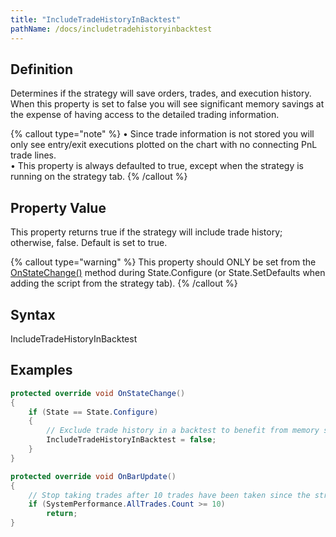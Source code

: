 ```yaml
---
title: "IncludeTradeHistoryInBacktest"
pathName: /docs/includetradehistoryinbacktest
---
```


## Definition

Determines if the strategy will save orders, trades, and execution history. When this property is set to false you will see significant memory savings at the expense of having access to the detailed trading information.

{% callout type="note" %}
• Since trade information is not stored you will only see entry/exit executions plotted on the chart with no connecting PnL trade lines.  
• This property is always defaulted to true, except when the strategy is running on the strategy tab.
{% /callout %}

## Property Value

This property returns true if the strategy will include trade history; otherwise, false. Default is set to true.

{% callout type="warning" %}
This property should ONLY be set from the [OnStateChange()](/docs/desktop/onstatechange) method during State.Configure (or State.SetDefaults when adding the script from the strategy tab).
{% /callout %}

## Syntax

IncludeTradeHistoryInBacktest

## Examples

```csharp
protected override void OnStateChange()
{
    if (State == State.Configure)
    {
        // Exclude trade history in a backtest to benefit from memory savings
        IncludeTradeHistoryInBacktest = false;
    }
}

protected override void OnBarUpdate()
{
    // Stop taking trades after 10 trades have been taken since the strategy was enabled
    if (SystemPerformance.AllTrades.Count >= 10)
        return;
}
```

